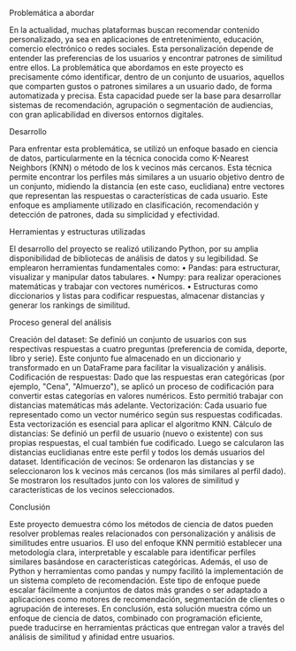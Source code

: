 Problemática a abordar

En la actualidad, muchas plataformas buscan recomendar contenido personalizado, ya sea en aplicaciones de entretenimiento, educación, comercio electrónico o redes sociales. Esta personalización depende de entender las preferencias de los usuarios y encontrar patrones de similitud entre ellos. La problemática que abordamos en este proyecto es precisamente cómo identificar, dentro de un conjunto de usuarios, aquellos que comparten gustos o patrones similares a un usuario dado, de forma automatizada y precisa. Esta capacidad puede ser la base para desarrollar sistemas de recomendación, agrupación o segmentación de audiencias, con gran aplicabilidad en diversos entornos digitales.

Desarrollo

Para enfrentar esta problemática, se utilizó un enfoque basado en ciencia de datos, particularmente en la técnica conocida como K-Nearest Neighbors (KNN) o método de los k vecinos más cercanos. Esta técnica permite encontrar los perfiles más similares a un usuario objetivo dentro de un conjunto, midiendo la distancia (en este caso, euclidiana) entre vectores que representan las respuestas o características de cada usuario. Este enfoque es ampliamente utilizado en clasificación, recomendación y detección de patrones, dada su simplicidad y efectividad.

Herramientas y estructuras utilizadas

El desarrollo del proyecto se realizó utilizando Python, por su amplia disponibilidad de bibliotecas de análisis de datos y su legibilidad. Se emplearon herramientas fundamentales como: • Pandas: para estructurar, visualizar y manipular datos tabulares. • Numpy: para realizar operaciones matemáticas y trabajar con vectores numéricos. • Estructuras como diccionarios y listas para codificar respuestas, almacenar distancias y generar los rankings de similitud.

Proceso general del análisis

Creación del dataset: Se definió un conjunto de usuarios con sus respectivas respuestas a cuatro preguntas (preferencia de comida, deporte, libro y serie). Este conjunto fue almacenado en un diccionario y transformado en un DataFrame para facilitar la visualización y análisis. Codificación de respuestas: Dado que las respuestas eran categóricas (por ejemplo, "Cena", "Almuerzo"), se aplicó un proceso de codificación para convertir estas categorías en valores numéricos. Esto permitió trabajar con distancias matemáticas más adelante. Vectorización: Cada usuario fue representado como un vector numérico según sus respuestas codificadas. Esta vectorización es esencial para aplicar el algoritmo KNN. Cálculo de distancias: Se definió un perfil de usuario (nuevo o existente) con sus propias respuestas, el cual también fue codificado. Luego se calcularon las distancias euclidianas entre este perfil y todos los demás usuarios del dataset. Identificación de vecinos: Se ordenaron las distancias y se seleccionaron los k vecinos más cercanos (los más similares al perfil dado). Se mostraron los resultados junto con los valores de similitud y características de los vecinos seleccionados.

Conclusión

Este proyecto demuestra cómo los métodos de ciencia de datos pueden resolver problemas reales relacionados con personalización y análisis de similitudes entre usuarios. El uso del enfoque KNN permitió establecer una metodología clara, interpretable y escalable para identificar perfiles similares basándose en características categóricas. Además, el uso de Python y herramientas como pandas y numpy facilitó la implementación de un sistema completo de recomendación. Este tipo de enfoque puede escalar fácilmente a conjuntos de datos más grandes o ser adaptado a aplicaciones como motores de recomendación, segmentación de clientes o agrupación de intereses. En conclusión, esta solución muestra cómo un enfoque de ciencia de datos, combinado con programación eficiente, puede traducirse en herramientas prácticas que entregan valor a través del análisis de similitud y afinidad entre usuarios.

